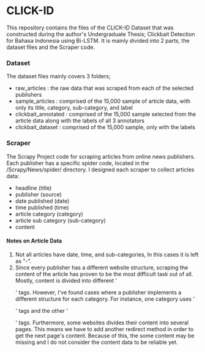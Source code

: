 # CLICK-ID
This repository contains the files of the CLICK-ID Dataset that was constructed during the author's Undergraduate Thesis; Clickbait Detection for Bahasa Indonesia using Bi-LSTM. 
It is mainly divided into 2 parts, the dataset files and the Scraper code.


### Dataset
The dataset files mainly covers 3 folders;
- raw_articles : the raw data that was scraped from each of the selected publishers
- sample_articles : comprised of the 15,000 sample of article data, with only its title, category, sub-category, and label 
- clickbait_annotated : comprised of the 15,000 sample selected from the article data along with the labels of all 3 annotators
- clickbait_dataset : comprised of the 15,000 sample, only with the labels


### Scraper
The Scrapy Project code for scraping articles from online news publishers. Each publisher has a specific spider code, located in the /Scrapy/News/spider/ directory.
I designed each scraper to collect articles data:
* headline (title)
* publisher (source)
* date published (date)
* time published (time)
* article category (category)
* article sub category (sub-category)
* content

#### Notes on Article Data
1. Not all articles have date, time, and sub-categories, In this cases it is left as "-".
2. Since every publisher has a different website structure, scraping the content of the article has proven to be the most difficult task out of all. Mostly, content is divided into different '<p>' tags. However, I've found cases where a publisher implements a different structure for each category. For instance, one category uses '<p>' tags and the other '<div>' tags. Furthermore, some websites divides their content into several pages. This means we have to add another redirect method in order to get the next page's content. Because of this, the some content may be missing and I do not consider the content data to be reliable yet.

